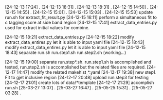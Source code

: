 [24-12-13 17:24] .
[24-12-13 18:31] .
[24-12-13 18:31] .
[24-12-15 14:50] .
[24-12-15 14:55] .
[24-12-15 15:01] .
[24-12-15 15:03] .
[24-12-15 15:53] update run.sh for extract_fit_result.py
[24-12-15 16:11] perform a simultaneous fit to c tagging score at side band region
[24-12-15 17:41] extract_data_entries.py used for extract initial values for combine.

[24-12-15 18:21] extract_data_entries.py
[24-12-15 18:22] modify extract_data_entires.py let it is able to input yaml file
[24-12-15 18:43] modify extract_data_entires.py let it is able to input yaml file
[24-12-15 18:43] 
separate run.sh run.step1.sh run.step2.sh (working...)

[24-12-15 19:00] separate run.step*.sh. run.step1.sh is accomplished and tested, run.step2.sh is accomplished but the related files are required.
[24-12-17 14:47] modify the related makehist_*.yaml
[24-12-17 19:38] new step1. Fit to gjet inclusive region
[24-12-17 20:48] upload run.step3 for testing
[24-12-17 21:01] create lots of data/*template
[24-12-17 21:29] accomplish run.sh
[25-03-27 13:07] .
[25-03-27 16:47] .
[25-05-25 15:31] .
[25-05-27 03:28] .
